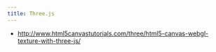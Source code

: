 ```yaml
---
title: Three.js
---
```

* http://www.html5canvastutorials.com/three/html5-canvas-webgl-texture-with-three-js/
